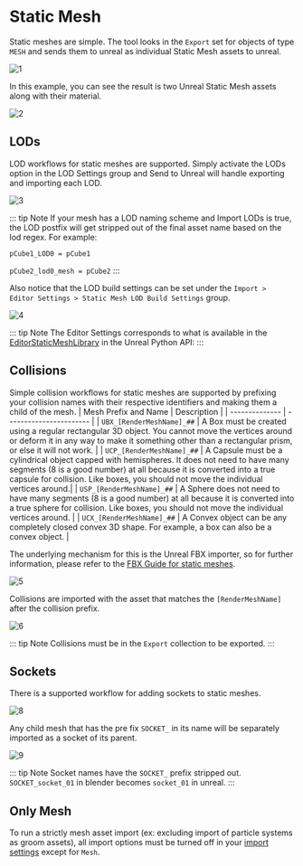 # Static Mesh

Static meshes are simple. The tool looks in the `Export` set for objects of type `MESH` and sends them to unreal as
individual Static Mesh assets to unreal.


![1](./images/static-mesh/1.gif)

In this example, you can see the result is two Unreal Static Mesh assets along with their material.

![2](./images/static-mesh/2.gif)


## LODs

LOD workflows for static meshes are supported. Simply activate the LODs option in the LOD Settings group and Send to
Unreal will handle exporting and importing each LOD.

![3](./images/static-mesh/3.png)


::: tip Note
  If your mesh has a LOD naming scheme and Import LODs is true, the LOD postfix will get stripped out of the final asset name based on the lod regex. For
example:

`pCube1_LOD0 = pCube1`

`pCube2_lod0_mesh = pCube2`
:::

Also notice that the LOD build settings can be set under the
`Import > Editor Settings > Static Mesh LOD Build Settings` group.

![4](./images/static-mesh/4.png)

::: tip Note
  The Editor Settings corresponds to what is available in the [EditorStaticMeshLibrary](https://docs.unrealengine.com/5.0/en-US/PythonAPI/class/EditorStaticMeshLibrary.html) in the Unreal Python API:
:::

## Collisions

Simple collision workflows for static meshes are supported by prefixing your collision names with their respective identifiers and making them a child of the mesh.
| Mesh Prefix and Name | Description |
| -------------- | ----------------------- |
| `UBX_[RenderMeshName]_##` | A Box must be created using a regular rectangular 3D object. You cannot move the vertices around or deform it in any way to make it something other than a rectangular prism, or else it will not work. |
| `UCP_[RenderMeshName]_##` | A Capsule must be a cylindrical object capped with hemispheres. It does not need to have many segments (8 is a good number) at all because it is converted into a true capsule for collision. Like boxes, you should not move the individual vertices around.|
| `USP_[RenderMeshName]_##` | A Sphere does not need to have many segments (8 is a good number) at all because it is converted into a true sphere for collision. Like boxes, you should not move the individual vertices around. |
| `UCX_[RenderMeshName]_##` | A Convex object can be any completely closed convex 3D shape. For example, a box can also be a convex object. |

The underlying mechanism for this is the Unreal FBX importer, so for further information, please refer to the [FBX Guide for static meshes](https://docs.unrealengine.com/5.0/en-US/WorkingWithContent/Importing/FBX/StaticMeshes/).


![5](./images/static-mesh/5.png)

Collisions are imported with the asset that matches the `[RenderMeshName]` after the collision prefix.

![6](./images/static-mesh/6.png)

::: tip Note
  Collisions must be in the `Export` collection to be exported.
:::

## Sockets

There is a supported workflow for adding sockets to static meshes.

![8](./images/static-mesh/7.png)

Any child mesh that has the pre fix `SOCKET_` in its name will be separately imported as a socket of its parent.

![9](./images/static-mesh/8.png)

::: tip Note
  Socket names have the `SOCKET_` prefix stripped out. `SOCKET_socket_01` in blender becomes `socket_01` in unreal.
:::

## Only Mesh

To run a strictly mesh asset import (ex: excluding import of particle systems as groom assets), all import options
must be turned off in your [import settings](/settings/import.html) except for `Mesh`.
